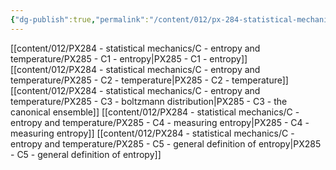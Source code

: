 ```yaml
---
{"dg-publish":true,"permalink":"/content/012/px-284-statistical-mechanics/c-entropy-and-temperature/c-entropy-and-temperature/","created":"2024-11-25T10:50:32.000+00:00","updated":"2024-11-27T17:59:33.576+00:00"}
---
```


[[content/012/PX284 - statistical mechanics/C - entropy and temperature/PX285 - C1 - entropy\|PX285 - C1 - entropy]]
[[content/012/PX284 - statistical mechanics/C - entropy and temperature/PX285 - C2 - temperature\|PX285 - C2 - temperature]]
[[content/012/PX284 - statistical mechanics/C - entropy and temperature/PX285 - C3 - boltzmann distribution\|PX285 - C3 - the canonical ensemble]]
[[content/012/PX284 - statistical mechanics/C - entropy and temperature/PX285 - C4 - measuring entropy\|PX285 - C4 - measuring entropy]]
[[content/012/PX284 - statistical mechanics/C - entropy and temperature/PX285 - C5 - general definition of entropy\|PX285 - C5 - general definition of entropy]]
